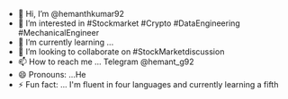 - 👋 Hi, I’m @hemanthkumar92
- 👀 I’m interested in #Stockmarket #Crypto #DataEngineering #MechanicalEngineer
- 🌱 I’m currently learning ...
- 💞️ I’m looking to collaborate on #StockMarketdiscussion
- 📫 How to reach me ... Telegram @hemant_g92
- 😄 Pronouns: ...He
- ⚡ Fun fact: ... I'm fluent in four languages and currently learning a fifth

<!---
hemanthkumar92/hemanthkumar92 is a ✨ special ✨ repository because its `README.md` (this file) appears on your GitHub profile.
You can click the Preview link to take a look at your changes.
--->
